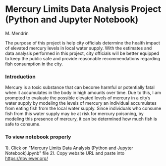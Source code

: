 # Mercury Limits Data Analysis Project (Python and Jupyter Notebook)
M. Mendrin

The purpose of this project is help city officials determine the health impact of elevated mercury levels in local water supply. With the estimates and data analysis performed in this project, city officials will be better equipped to keep the public safe and provide reasonable recommendations regarding fish consumption in the city.

### Introduction
Mercury is a toxic substance that can become harmful or potentially fatal when it accumulates in the body in high amounts over time. Due to this, I am prompted to evaluate the possible elevated levels of mercury in a city’s water supply by modeling the levels of mercury an individual accumulates from eating fish from the local water supply. Since individuals who consume fish from this water supply may be at risk for mercury poisoning, by modeling this presence of mercury, it can be determined how much fish is safe to consume.

### To view notebook properly
1). Click on "Mercury Limits Data Analysis (Python and Jupyter Notebook).ipynb" file
2). Copy website URL and paste into https://nbviewer.org/
